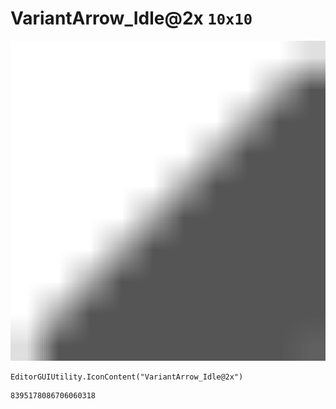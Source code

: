 # VariantArrow_Idle@2x `10x10`
<img src="/img/VariantArrow_Idle@2x.png" width=512 height=512>

``` CSharp
EditorGUIUtility.IconContent("VariantArrow_Idle@2x")
```
```
8395178086706060318
```
